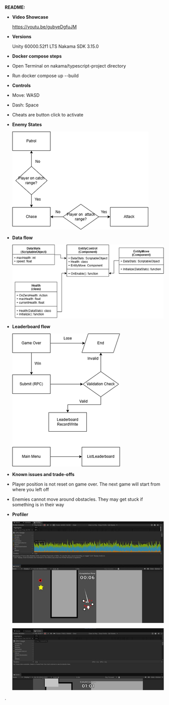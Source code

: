 ﻿**README:** 

- **Video Showcase** 

  <https://youtu.be/gubyeDgfuJM>

- **Versions** 

  Unity 60000.52f1 LTS Nakama SDK 3.15.0 

- **Docker compose steps** 
- Open Terminal on nakama/typescript-project directory 
- Run docker compose up --build  
- **Controls** 
- Move: WASD 
- Dash: Space 
- Cheats are button click to activate 
- **Enemy States** 

  ![](readme/Aspose.Words.b24a08da-59ef-42a3-8bcd-2a164eb346c5.001.png)

- **Data flow** 

  ![](readme/Aspose.Words.b24a08da-59ef-42a3-8bcd-2a164eb346c5.002.png)

- **Leaderboard flow** 

  ![](readme/Aspose.Words.b24a08da-59ef-42a3-8bcd-2a164eb346c5.003.png)

- **Known issues and trade-offs** 
- Player position is not reset on game over. The next game will start from where you left off
- Enemies cannot move around obstacles. They may get stuck if something is in their way 
- **Profiler** 

  ![](readme/Aspose.Words.b24a08da-59ef-42a3-8bcd-2a164eb346c5.004.jpeg)

  ![](readme/Aspose.Words.b24a08da-59ef-42a3-8bcd-2a164eb346c5.005.jpeg)

. 